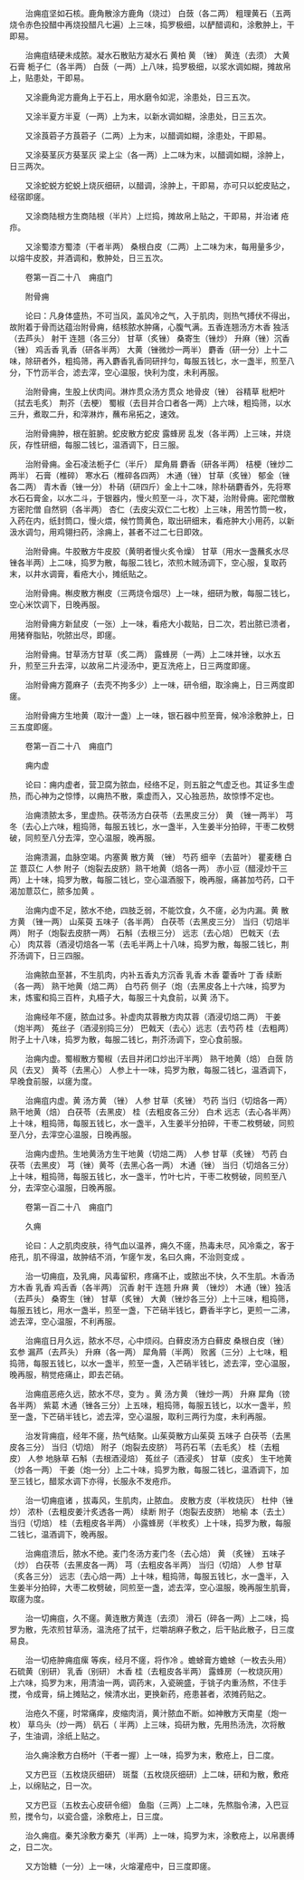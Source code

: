 <!-- { "loadSidebar": true } -->
　　治痈疽坚如石核。鹿角散涂方鹿角（烧过） 白蔹（各二两） 粗理黄石（五两烧令赤色投醋中再烧投醋凡七遍）上三味，捣罗极细，以酽醋调和，涂敷肿上，干即易。

　　治痈疽结硬未成脓。凝水石散贴方凝水石 黄柏 黄 （锉） 黄连（去须） 大黄 石膏 栀子仁（各半两） 白蔹（一两）上八味，捣罗极细，以浆水调如糊，摊故帛上，贴患处，干即易。

　　又涂鹿角泥方鹿角上于石上，用水磨令如泥，涂患处，日三五次。

　　又涂半夏方半夏（一两）上为末，以新水调如糊，涂患处，日三五次。

　　又涂莨菪子方莨菪子（二两）上为末，以醋调如糊，涂患处，干即易。

　　又涂葵茎灰方葵茎灰 梁上尘（各一两）上二味为末，以醋调如糊，涂肿上，日三两次。

　　又涂蛇蜕方蛇蜕上烧灰细研，以醋调，涂肿上，干即易，亦可只以蛇皮贴之，经宿即瘥。

　　又涂商陆根方生商陆根（半片）上烂捣，摊故帛上贴之，干即易，并治诸 疮疖。

　　又涂蜀漆方蜀漆（干者半两） 桑根白皮（二两）上二味为末，每用量多少，以熔牛皮胶，并酒调和，敷肿处，日三五次。

　　卷第一百二十八　痈疽门

　　附骨痈

　　论曰：凡身体盛热，不可当风，盖风冷之气，入于肌肉，则热气搏伏不得出，故附着于骨而达蕴治附骨痈，结核脓水肿痛，心腹气满。五香连翘汤方木香 独活（去芦头） 射干 连翘（各三分） 甘草（炙锉） 桑寄生（锉炒） 升麻（锉）沉香（锉） 鸡舌香 乳香（研各半两） 大黄（锉微炒一两半） 麝香（研一分）上十二味，除研者外，粗捣筛，再入麝香乳香同研拌匀，每服五钱匕，水一盏半，煎至八分，下竹沥半合，滤去滓，空心温服，快利为度，未利再服。

　　治附骨痈，生股上伏肉间。淋炸贯众汤方贯众 地骨皮（锉） 谷精草 枇杷叶（拭去毛炙） 荆芥（去梗） 蜀椒（去目并合口者各一两）上六味，粗捣筛，以水三升，煮取二升，和滓淋炸，蘸布帛拓之，速效。

　　治附骨痈肿，根在脏腑。蛇皮散方蛇皮 露蜂房 乱发（各半两）上三味，并烧灰，存性研细，每服二钱匕，温酒调下，日三服。

　　治附骨痈。金石凌法栀子仁（半斤） 犀角屑 麝香（研各半两） 桔梗（锉炒二两半） 石膏（椎碎） 寒水石（椎碎各四两） 木通（锉） 甘草（炙锉） 郁金（锉各二两） 青木香（锉一分） 朴硝（研四斤）金上十二味，除朴硝麝香外，先将寒水石石膏金，以水二斗，于银器内，慢火煎至一斗，次下凝，治附骨痈。密陀僧散方密陀僧 自然铜（各半两） 杏仁（去皮尖双仁二七枚）上三味，用苦竹筒一枚，入药在内，纸封筒口，慢火煨，候竹筒黄色，取出研细末，看疮肿大小用药，以新汲水调匀，用鸡翎扫药，涂痈上，甚者不过二七日即效。

　　治附骨痈。牛胶散方牛皮胶（黄明者慢火炙令燥） 甘草（用水一盏蘸炙水尽锉各半两）上二味，捣罗为散，每服二钱匕，浓煎木贼汤调下，空心服，复取药末，以井水调膏，看疮大小，摊纸贴之。

　　治附骨痈。槲皮散方槲皮（三两烧令烟尽）上一味，细研为散，每服二钱匕，空心米饮调下，日晚再服。

　　治附骨痈方新鼠皮（一张）上一味，看疮大小裁贴，日二次，若出脓已溃者，用猪脊脂贴，吮脓出尽，即瘥。

　　治附骨痈。甘草汤方甘草（炙二两） 露蜂房（一两）上二味并锉，以水五升，煎至三升去滓，以故帛二片浸汤中，更互洗疮上，日三两度即瘥。

　　治附骨痈方蓖麻子（去壳不拘多少）上一味，研令细，取涂痈上，日三两度即瘥。

　　治附骨痈方生地黄（取汁一盏）上一味，银石器中煎至膏，候冷涂敷肿上，日三五度即瘥。

　　卷第一百二十八　痈疽门

　　痈内虚

　　论曰：痈内虚者，营卫腐为脓血，经络不足，则五脏之气虚乏也。其证多生虚热，而心神为之惊悸，以痈热不散，乘虚而入，又心独恶热，故惊悸不定也。

　　治痈溃脓太多，里虚热。茯苓汤方白茯苓（去黑皮三分） 黄 （锉一两半） 芎冬（去心上六味，粗捣筛，每服五钱匕，水一盏半，入生姜半分拍碎，干枣二枚劈破，同煎至八分去滓，空心温服，晚再服。

　　治痈溃漏，血脉空竭。内塞黄 散方黄 （锉） 芍药 细辛（去苗叶） 瞿麦穗 白芷 薏苡仁 人参 附子（炮裂去皮脐）熟干地黄（焙各一两） 赤小豆（醋浸炒干三两）上十味，捣罗为散，每服二钱匕，空心温酒服下，晚再服，痛甚加芍药，口干渴加薏苡仁，脓多加黄 。

　　治痈内虚不足，脓水不绝，四肢乏弱，不能饮食，久不瘥，必为内漏。黄 散方黄 （锉一两） 山茱萸 五味子（各半两） 白茯苓（去黑皮三分） 当归（切焙半两） 附子（炮裂去皮脐一两） 石斛（去根三分） 远志（去心焙） 巴戟天（去心） 肉苁蓉（酒浸切焙各一苇（去毛半两上十八味，捣罗为散，每服二钱匕，荆芥汤调下，日三四服。

　　治痈脓血至甚，不生肌肉，内补五香丸方沉香 乳香 木香 藿香叶 丁香 续断（各一两） 熟干地黄（焙二两） 白芍药 侧子（炮（去黑皮各上十六味，捣罗为末，炼蜜和捣三百杵，丸梧子大，每服三十丸食前，以黄 汤下。

　　治痈经年不瘥，脓血过多。补虚肉苁蓉散方肉苁蓉（酒浸切焙二两） 干姜（炮半两） 菟丝子（酒浸别捣三分） 巴戟天（去心）远志（去芍药 桂（去粗两）附子上十八味，捣罗为散，每服二钱匕，荆芥汤调下，空心食前服。

　　治痈内虚。蜀椒散方蜀椒（去目并闭口炒出汗半两） 熟干地黄（焙） 白蔹 防风（去叉） 黄芩（去黑心） 人参上十一味，捣罗为散，每服二钱匕，温酒调下，早晚食前服，以瘥为度。

　　治痈疽内虚。黄 汤方黄 （锉） 人参 甘草（炙锉） 芍药 当归（切焙各一两） 熟干地黄（焙） 白茯苓（去黑皮） 桂（去粗皮各三分） 白术 远志（去心各半两）上十味，粗捣筛，每服五钱匕，水一盏半，入生姜半分拍碎，干枣二枚劈破，同煎至八分，去滓空心温服，日晚再服。

　　治痈内虚热。生地黄汤方生干地黄（切焙二两） 人参 甘草（炙锉） 芍药 白茯苓（去黑皮） 芎（锉）黄芩（去黑心各一两） 木通（锉） 当归（切焙各三分）上十味，粗捣筛，每服五钱匕，水一盏半，竹叶七片，干枣二枚劈破，同煎至八分，去滓空心温服，日晚再服。

　　卷第一百二十八　痈疽门

　　久痈

　　论曰：人之肌肉皮肤，待气血以温养，痈久不瘥，热毒未尽，风冷乘之，客于疮孔，肌不得温，故肿结不消，乍瘥乍发，名曰久痈，不治则变成 。

　　治一切痈疽，及乳痈，风毒留积，疼痛不止，或脓出不快，久不生肌。木香汤方木香 乳香 鸡舌香（各半两） 沉香 射干 连翘 升麻 黄 （锉炒） 木通（锉）独活（去芦头） 桑寄生（锉） 甘草（炙锉） 大黄（锉炒各三分）上十三味，粗捣筛，每服五钱匕，用水一盏半，煎至一盏，下芒硝半钱匕，麝香半字匕，更煎一二沸，滤去滓，空心温服，不利再服。

　　治痈疽日月久远，脓水不尽，心中烦闷。白藓皮汤方白藓皮 桑根白皮（锉） 玄参 漏芦（去芦头） 升麻（各一两） 犀角屑（半两） 败酱（三分）上七味，粗捣筛，每服五钱匕，以水一盏半，煎至一盏，入芒硝半钱匕，滤去滓，空心温服，晚再服，稍觉疮痛止，即去芒硝。

　　治痈疽恶疮久远，脓水不尽，变为 。黄 汤方黄 （锉炒一两） 升麻 犀角（镑各半两） 紫葛 木通（锉各三分）上五味，粗捣筛，每服五钱匕，以水一盏半，煎至一盏，下芒硝半钱匕，滤去滓，空心温服，取利三两行为度，未利再服。

　　治发背痈疽，经年不瘥，热气结聚。山茱萸散方山茱萸 五味子 白茯苓（去黑皮各三分） 当归（切焙） 附子（炮裂去皮脐） 芎药石苇（去毛炙） 桂（去粗皮） 人参 地脉草 石斛（去根酒浸焙） 菟丝子（酒浸炙） 甘草（皮炙） 生干地黄（炒各一两） 干姜（炮一分）上二十味，捣罗为散，每服二钱匕，温酒调下，加至三钱匕，醋浆水调下亦得，长服永不发疮疖。

　　治一切痈疽诸 ，拔毒风，生肌肉，止脓血。 皮散方皮（半枚烧灰） 杜仲（锉炒） 浓朴（去粗皮姜汁炙透各一两） 续断 附子（炮裂去皮脐） 地榆 本（去土） 当归（切焙） 桂（去粗皮各半两） 小露蜂房（半枚炙）上十味，捣罗为散，每服二钱匕，温酒调下，晚再服。

　　治痈疽溃后，脓水不绝。麦门冬汤方麦门冬（去心焙） 黄 （炙锉） 五味子（炒） 白茯苓（去黑皮各一两） 芎（去粗皮各半两） 当归（切焙） 人参 甘草（炙各三分） 远志（去心焙一两）上十味，粗捣筛，每服五钱匕，水一盏半，入生姜半分拍碎，大枣二枚劈破，同煎至一盏，滤去滓，空心温服，晚再服生肌膏，取瘥为度。

　　治一切痈疽，久不瘥。黄连散方黄连（去须） 滑石（碎各一两）上二味，捣罗为散，先浓煎甘草汤，温洗疮了拭干，烂嚼胡麻子敷之，后干贴此散子，日三度易良。

　　治一切疮肿痈疽瘰 等疾，经月不瘥，将作冷 。蟾蜍膏方蟾蜍（一枚去头用） 石硫黄（别研） 乳香（别研） 木香 桂（去粗皮各半两） 露蜂房（一枚烧灰用）上六味，捣罗为末，用清油一两，调药末，入瓷碗盛，于铫子内重汤熬，不住手搅，令成膏，绢上摊贴之，候清水出，更换新药，疮患甚者，浓摊药贴之。

　　治疮久不瘥，时常痛痒，皮缩肉消，黄汁脓血不断。如神散方天南星（炮一枚） 草乌头（炒一两） 矾石（ 半两）上三味，捣研为散，先用热汤洗，次将散子，生油调，涂纸上贴之。

　　治久痈涂敷方白杨叶（干者一握）上一味，捣罗为末，敷疮上，日二度。

　　又方巴豆（五枚烧灰细研） 斑蝥（五枚烧灰细研）上二味，研和为散，敷疮上，以绵贴之，日一次。

　　又方巴豆（五枚去心皮研令细） 鱼脂（三两）上二味，先熬脂令沸，入巴豆煎，搅令匀，以瓷合盛，涂敷疮上，日三度。

　　治久痈疽。秦艽涂敷方秦艽（半两）上一味，捣罗为末，涂敷疮上，以帛裹缚之，日二次。

　　又方饴糖（一分）上一味，火熔灌疮中，日三度即瘥。

